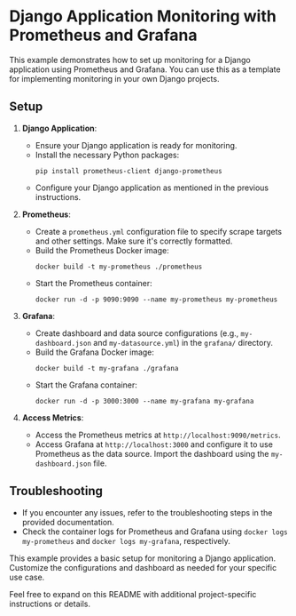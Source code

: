 # Django Application Monitoring with Prometheus and Grafana

This example demonstrates how to set up monitoring for a Django application using Prometheus and Grafana. You can use this as a template for implementing monitoring in your own Django projects.

## Setup

1. **Django Application**:
   - Ensure your Django application is ready for monitoring.
   - Install the necessary Python packages:
     ```
     pip install prometheus-client django-prometheus
     ```
   - Configure your Django application as mentioned in the previous instructions.

2. **Prometheus**:
   - Create a `prometheus.yml` configuration file to specify scrape targets and other settings. Make sure it's correctly formatted.
   - Build the Prometheus Docker image:
     ```
     docker build -t my-prometheus ./prometheus
     ```
   - Start the Prometheus container:
     ```
     docker run -d -p 9090:9090 --name my-prometheus my-prometheus
     ```

3. **Grafana**:
   - Create dashboard and data source configurations (e.g., `my-dashboard.json` and `my-datasource.yml`) in the `grafana/` directory.
   - Build the Grafana Docker image:
     ```
     docker build -t my-grafana ./grafana
     ```
   - Start the Grafana container:
     ```
     docker run -d -p 3000:3000 --name my-grafana my-grafana
     ```

4. **Access Metrics**:
   - Access the Prometheus metrics at `http://localhost:9090/metrics`.
   - Access Grafana at `http://localhost:3000` and configure it to use Prometheus as the data source. Import the dashboard using the `my-dashboard.json` file.

## Troubleshooting

- If you encounter any issues, refer to the troubleshooting steps in the provided documentation.
- Check the container logs for Prometheus and Grafana using `docker logs my-prometheus` and `docker logs my-grafana`, respectively.

This example provides a basic setup for monitoring a Django application. Customize the configurations and dashboard as needed for your specific use case.

Feel free to expand on this README with additional project-specific instructions or details.

